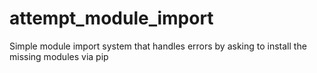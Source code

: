 # attempt_module_import
Simple module import system that handles errors by asking to install the missing modules via pip
